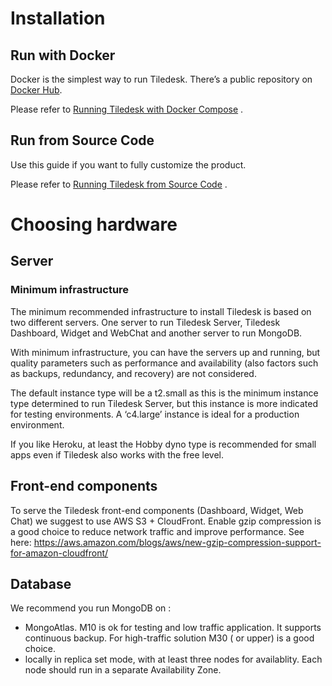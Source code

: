 # Installation

## Run with Docker <a id="run-with-docker"></a>

Docker is the simplest way to run Tiledesk. There’s a public repository on [Docker Hub](https://hub.docker.com/u/tiledesk).

Please refer to [Running Tiledesk with Docker Compose](running-tiledesk-with-docker-compose.md) .

## Run from Source Code <a id="run-from-sourcecode"></a>

Use this guide if you want to fully customize the product.

Please refer to [Running Tiledesk from Source Code](running-tiledesk-from-sourcecode.md) .


# Choosing hardware

## Server

### Minimum infrastructure

The minimum recommended infrastructure to install Tiledesk is based on two different servers. One server to run Tiledesk Server, Tiledesk Dashboard, Widget and WebChat and another server to run MongoDB.

With minimum infrastructure, you can have the servers up and running, but quality parameters such as performance and availability (also factors such as backups, redundancy, and recovery) are not considered. 

The default instance type will be a t2.small as this is the minimum instance type determined to run Tiledesk Server, but this instance is more indicated for testing environments. A ‘c4.large’ instance is ideal for a production environment.

If you like Heroku, at least the Hobby dyno type is recommended for small apps even if Tiledesk also works with the free level.

## Front-end components

To serve the Tiledesk front-end components (Dashboard, Widget, Web Chat) we suggest to use AWS S3 + CloudFront. Enable gzip compression is a good choice to reduce network traffic and improve performance. See here: https://aws.amazon.com/blogs/aws/new-gzip-compression-support-for-amazon-cloudfront/

## Database

We recommend you run MongoDB on : 
- MongoAtlas. M10 is ok for testing and low traffic application. It supports continuous backup. For high-traffic solution M30 ( or upper) is a good choice.   
- locally in replica set mode, with at least three nodes for availablity. Each node should run in a separate Availability Zone.
